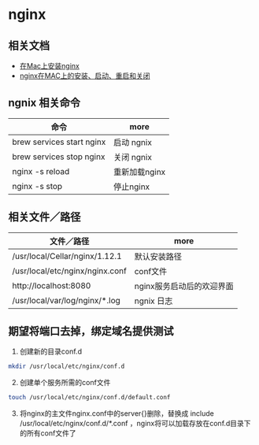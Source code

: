 # nginx

## 相关文档

- [在Mac上安装nginx](http://www.jianshu.com/p/46b083bfd5e0)
- [nginx在MAC上的安装、启动、重启和关闭](http://blog.csdn.net/yqh19880321/article/details/70478827)

## ngnix 相关命令

| 命令                        | more      |
|---------------------------|-----------|
| brew services start nginx | 启动 ngnix  |
| brew services stop nginx  | 关闭 ngnix  |
| nginx -s reload           | 重新加载nginx |
| nginx -s stop             | 停止nginx   |

## 相关文件／路径

| 文件／路径                           | more            |
|---------------------------------|-----------------|
| /usr/local/Cellar/nginx/1.12.1  | 默认安装路径          |
| /usr/local/etc/nginx/nginx.conf | conf文件          |
| http://localhost:8080           | nginx服务启动后的欢迎界面 |
| /usr/local/var/log/nginx/*.log  | ngnix 日志        |

## 期望将端口去掉，绑定域名提供测试

1. 创建新的目录conf.d

```bash
mkdir /usr/local/etc/nginx/conf.d
```

2. 创建单个服务所需的conf文件

```bash
touch /usr/local/etc/nginx/conf.d/default.conf
```

3. 将nginx的主文件nginx.conf中的server{}删除，替换成 include /usr/local/etc/nginx/conf.d/*.conf ，nginx将可以加载存放在conf.d目录下的所有conf文件了